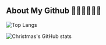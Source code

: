 ## About My Github 💁‍♂️🙆‍♂️🙋‍♂️

![Top Langs](https://github-readme-stats.vercel.app/api/top-langs/?username=HalseySpicy&layout=compact)

![Christmas's GitHub stats](https://github-readme-stats.vercel.app/api?username=HalseySpicy&show_icons=true&theme=tokyonight)
